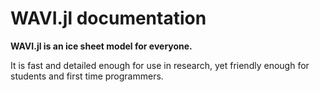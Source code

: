# WAVI.jl documentation

**WAVI.jl is an ice sheet model for everyone.**

It is fast and detailed enough for use in research, yet friendly enough for students and first time programmers.


